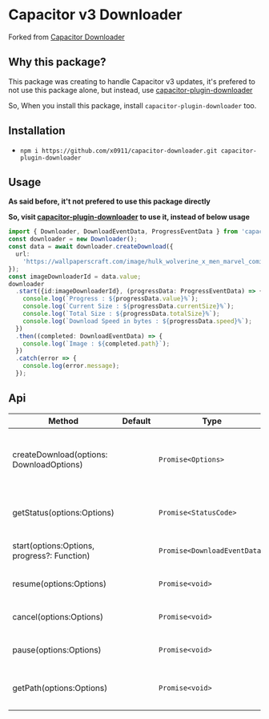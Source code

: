 # Capacitor v3 Downloader

Forked from [Capacitor Downloader](https://github.com/triniwiz/capacitor-downloader)

## Why this package?

This package was creating to handle Capacitor v3 updates, it's prefered to not use this package alone, but instead, use [capacitor-plugin-downloader](https://www.npmjs.com/package/capacitor-plugin-downloader)

So, When you install this package, install `capacitor-plugin-downloader` too.

## Installation

* `npm i https://github.com/x0911/capacitor-downloader.git capacitor-plugin-downloader`

## Usage 

**As said before, it't not prefered to use this package directly**

**So, visit [capacitor-plugin-downloader](https://www.npmjs.com/package/capacitor-plugin-downloader) to use it, instead of below usage**

```ts
import { Downloader, DownloadEventData, ProgressEventData } from 'capacitor-downloader';
const downloader = new Downloader();
const data = await downloader.createDownload({
  url:
    'https://wallpaperscraft.com/image/hulk_wolverine_x_men_marvel_comics_art_99032_3840x2400.jpg'
});
const imageDownloaderId = data.value;
downloader
  .start({id:imageDownloaderId}, (progressData: ProgressEventData) => {
    console.log(`Progress : ${progressData.value}%`);
    console.log(`Current Size : ${progressData.currentSize}%`);
    console.log(`Total Size : ${progressData.totalSize}%`);
    console.log(`Download Speed in bytes : ${progressData.speed}%`);
  })
  .then((completed: DownloadEventData) => {
    console.log(`Image : ${completed.path}`);
  })
  .catch(error => {
    console.log(error.message);
  });
```

## Api

| Method                                   | Default | Type                         | Description                                           |
| ---------------------------------------- | ------- | ---------------------------- | ----------------------------------------------------- |
| createDownload(options: DownloadOptions) |         | `Promise<Options>`                     | Creates a download task it returns the id of the task |
| getStatus(options:Options)                    |         | `Promise<StatusCode>`                 | Gets the status of a download task.                   |
| start(options:Options, progress?: Function)   |         | `Promise<DownloadEventData>` | Starts a download task.                               |  |
| resume(options:Options)                       |         | `Promise<void>`                       | Resumes a download task.                              |
| cancel(options:Options)                       |         | `Promise<void>`                       | Cancels a download task.                              |
| pause(options:Options)                        |         | `Promise<void>`                       | Pauses a download task.                               |
| getPath(options:Options)                      |         | `Promise<void>`                       | Return the path of a download task.                   |
